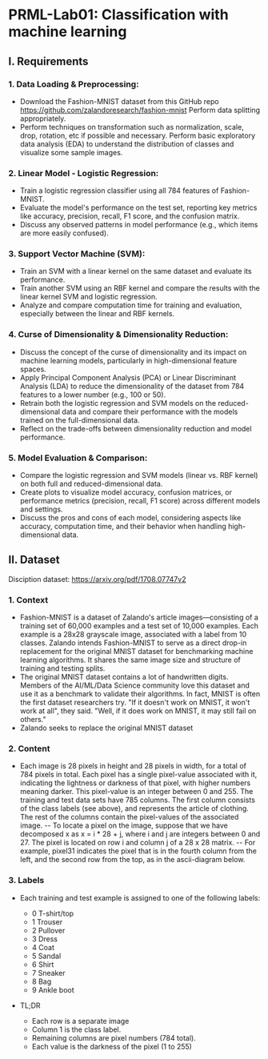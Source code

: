 # PRML-Lab01: Classification with machine learning

## I. Requirements

### 1. Data Loading & Preprocessing:
- Download the Fashion-MNIST dataset from this GitHub repo https://github.com/zalandoresearch/fashion-mnist
Perform data splitting appropriately.
- Perform techniques on transformation such as normalization, scale, drop, rotation, etc if possible and necessary.
Perform basic exploratory data analysis (EDA) to understand the distribution of classes and visualize some sample images.

### 2. Linear Model - Logistic Regression:
- Train a logistic regression classifier using all 784 features of Fashion-MNIST.
- Evaluate the model's performance on the test set, reporting key metrics like accuracy, precision, recall, F1 score, and the confusion matrix.
- Discuss any observed patterns in model performance (e.g., which items are more  easily confused).

### 3. Support Vector Machine (SVM):
- Train an SVM with a linear kernel on the same dataset and evaluate its performance.
- Train another SVM using an RBF kernel and compare the results with the linear kernel SVM and logistic regression.
- Analyze and compare computation time for training and evaluation, especially between the linear and RBF kernels.

### 4. Curse of Dimensionality & Dimensionality Reduction:
- Discuss the concept of the curse of dimensionality and its impact on machine learning models, particularly in high-dimensional feature spaces.
- Apply Principal Component Analysis (PCA) or Linear Discriminant Analysis (LDA) to reduce the dimensionality of the dataset from 784 features to a lower number (e.g., 100 or 50).
- Retrain both the logistic regression and SVM models on the reduced-dimensional data and compare their performance with the models trained on the full-dimensional data.
- Reflect on the trade-offs between dimensionality reduction and model performance.

### 5. Model Evaluation & Comparison:
- Compare the logistic regression and SVM models (linear vs. RBF kernel) on both full and reduced-dimensional data.
- Create plots to visualize model accuracy, confusion matrices, or performance metrics (precision, recall, F1 score) across different models and settings.
- Discuss the pros and cons of each model, considering aspects like accuracy, computation time, and their behavior when handling high-dimensional data.

## II. Dataset 

Disciption dataset: https://arxiv.org/pdf/1708.07747v2

### 1. Context
- Fashion-MNIST is a dataset of Zalando's article images—consisting of a training set of 60,000 examples and a test set of 10,000 examples. Each example is a 28x28 grayscale image, associated with a label from 10 classes. Zalando intends Fashion-MNIST to serve as a direct drop-in replacement for the original MNIST dataset for benchmarking machine learning algorithms. It shares the same image size and structure of training and testing splits.
- The original MNIST dataset contains a lot of handwritten digits. Members of the AI/ML/Data Science community love this dataset and use it as a benchmark to validate their algorithms. In fact, MNIST is often the first dataset researchers try. "If it doesn't work on MNIST, it won't work at all", they said. "Well, if it does work on MNIST, it may still fail on others."
- Zalando seeks to replace the original MNIST dataset

### 2. Content
- Each image is 28 pixels in height and 28 pixels in width, for a total of 784 pixels in total. Each pixel has a single pixel-value associated with it, indicating the lightness or darkness of that pixel, with higher numbers meaning darker. This pixel-value is an integer between 0 and 255. The training and test data sets have 785 columns. The first column consists of the class labels (see above), and represents the article of clothing. The rest of the columns contain the pixel-values of the associated image.
-- To locate a pixel on the image, suppose that we have decomposed x as x = i * 28 + j, where i and j are integers between 0 and 27. The pixel is located on row i and column j of a 28 x 28 matrix.
-- For example, pixel31 indicates the pixel that is in the fourth column from the left, and the second row from the top, as in the ascii-diagram below.


### 3. Labels
- Each training and test example is assigned to one of the following labels:
  - 0 T-shirt/top
  - 1 Trouser
  - 2 Pullover
  - 3 Dress
  - 4 Coat
  - 5 Sandal
  - 6 Shirt
  - 7 Sneaker
  - 8 Bag
  - 9 Ankle boot
    
- TL;DR
  - Each row is a separate image
  - Column 1 is the class label.
  - Remaining columns are pixel numbers (784 total).
  - Each value is the darkness of the pixel (1 to 255)
 
    
